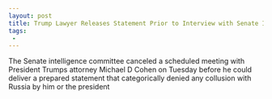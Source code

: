 ```yaml
---
layout: post
title: Trump Lawyer Releases Statement Prior to Interview with Senate Intelligence Committee so They Cancel It
tags:
 -
---
```

The Senate intelligence committee canceled a scheduled meeting with President Trumps attorney Michael D Cohen on Tuesday before he could deliver a prepared statement that categorically denied any collusion with Russia by him or the president
